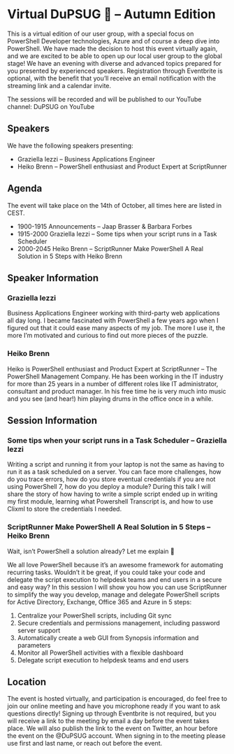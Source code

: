 # Virtual DuPSUG 🍂 – Autumn Edition 

This is a virtual edition of our user group, with a special focus on PowerShell Developer technologies, Azure and of course a deep dive into PowerShell. We have made the decision to host this event virtually again, and we are excited to be able to open up our local user group to the global stage! We have an evening with diverse and advanced topics prepared for you presented by experienced speakers. Registration through Eventbrite is optional, with the benefit that you’ll receive an email notification with the streaming link and a calendar invite.

The sessions will be recorded and will be published to our YouTube channel: DuPSUG on YouTube

## Speakers
We have the following speakers presenting:
* Graziella Iezzi – Business Applications Engineer
* Heiko Brenn – PowerShell enthusiast and Product Expert at ScriptRunner

## Agenda
The event will take place on the 14th of October, all times here are listed in CEST.

* 1900-1915 Announcements – Jaap Brasser & Barbara Forbes
* 1915-2000 Graziella Iezzi – Some tips when your script runs in a Task Scheduler
* 2000-2045 Heiko Brenn – ScriptRunner Make PowerShell A Real Solution in 5 Steps with Heiko Brenn
 
## Speaker Information

### Graziella Iezzi
Business Applications Engineer working with third-party web applications all day long. I became fascinated with PowerShell a few years ago when I figured out that it could ease many aspects of my job. The more I use it, the more I’m motivated and curious to find out more pieces of the puzzle.

### Heiko Brenn
Heiko is PowerShell enthusiast and Product Expert at ScriptRunner – The PowerShell Management Company. He has been working in the IT industry for more than 25 years in a number of different roles like IT administrator, consultant and product manager. In his free time he is very much into music and you see (and hear!) him playing drums in the office once in a while.

## Session Information

### Some tips when your script runs in a Task Scheduler – Graziella Iezzi
Writing a script and running it from your laptop is not the same as having to run it as a task scheduled on a server. You can face more challenges, how do you trace errors, how do you store eventual credentials if you are not using PowerShell 7, how do you deploy a module?
During this talk I will share the story of how having to write a simple script ended up in writing my first module, learning what Powershell Transcript is, and how to use Clixml to store the credentials I needed.

### ScriptRunner Make PowerShell A Real Solution in 5 Steps – Heiko Brenn
Wait, isn’t PowerShell a solution already? Let me explain 🙂

We all love PowerShell because it’s an awesome framework for automating recurring tasks. Wouldn’t it be great, if you could take your code and delegate the script execution to helpdesk teams and end users in a secure and easy way? In this session I will show you how you can use ScriptRunner to simplify the way you develop, manage and delegate PowerShell scripts for Active Directory, Exchange, Office 365 and Azure in 5 steps:
1. Centralize your PowerShell scripts, including Git sync
2. Secure credentials and permissions management, including password server support
3. Automatically create a web GUI from Synopsis information and parameters
4. Monitor all PowerShell activities with a flexible dashboard
5. Delegate script execution to helpdesk teams and end users

## Location
The event is hosted virtually, and participation is encouraged, do feel free to join our online meeting and have you microphone ready if you want to ask questions directly! Signing up through Eventbrite is not required, but you will receive a link to the meeting by email a day before the event takes place. We will also publish the link to the event on Twitter, an hour before the event on the @DuPSUG account. When signing in to the meeting please use first and last name, or reach out before the event.
